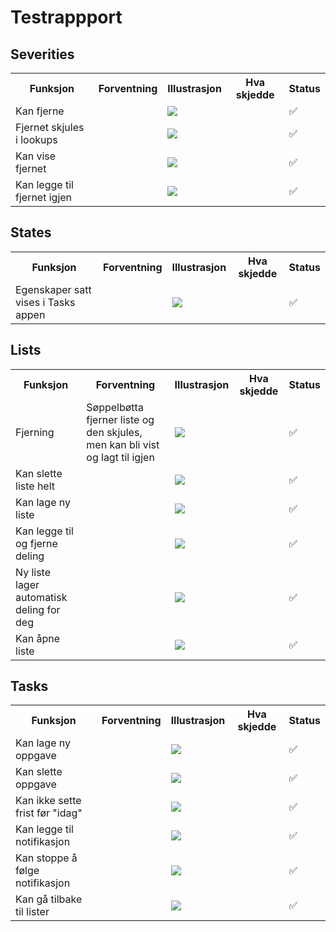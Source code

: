 # Testrappport
## Severities
<table>
  <th>Funksjon</th>
  <th>Forventning</th>
  <th>Illustrasjon</th>
  <th>Hva skjedde</th>
  <th>Status</th>
  <tr>
    <td>Kan fjerne</td>
    <td></td>
    <td><img src="https://github.com/user-attachments/assets/e340115a-397a-4c06-ac72-a5ea2e85536c"/></td>
    <td></td>
    <td>✅</td>
  </tr>
  <tr>
    <td>Fjernet skjules i lookups</td>
    <td></td>
    <td><img src="https://github.com/user-attachments/assets/d701d73c-50d9-481e-9c11-d9853ba8fac1"/></td>
    <td></td>
    <td>✅</td>

  </tr>
  <tr>
    <td>Kan vise fjernet</td>
    <td></td>
    <td><img src="https://github.com/user-attachments/assets/61dc8e66-d58d-4a83-aa28-1c75d6fe8997"/></td>
    <td></td>
    <td>✅</td>
  </tr>
  <tr>
    <td>Kan legge til fjernet igjen</td>
    <td></td>
    <td><img src="https://github.com/user-attachments/assets/42d4a20d-bb87-4952-84b5-795d5a7e7948"/></td>
    <td></td>
    <td>✅</td>
  </tr>
</table>

## States
<table>
  <th>Funksjon</th>
  <th>Forventning</th>
  <th>Illustrasjon</th>
  <th>Hva skjedde</th>
  <th>Status</th>
  <tr>
    <td>Egenskaper satt vises i Tasks appen</td>
    <td></td>
    <td><img src="https://github.com/user-attachments/assets/1011efa3-81de-4ac0-8151-83828e93d12a"/></td>
    <td></td>
    <td>✅</td>
  </tr>
</table>

## Lists
<table>
  <th>Funksjon</th>
  <th>Forventning</th>
  <th>Illustrasjon</th>
  <th>Hva skjedde</th>
  <th>Status</th>
  <tr>
    <td>Fjerning</td>
    <td>Søppelbøtta fjerner liste og den skjules, men kan bli vist og lagt til igjen</td>
    <td><img src="https://github.com/user-attachments/assets/14ad6b24-6301-4849-a666-70e686e8a3d8"/></td>
    <td></td>
    <td>✅</td>
  </tr>
  <tr>
    <td>Kan slette liste helt</td>
    <td></td>
    <td><img src="https://github.com/user-attachments/assets/5cc2888b-1eff-423f-9f71-41d5fdfa8d18"/></td>
    <td></td>
    <td>✅</td>
  </tr>
  <tr>
    <td>Kan lage ny liste</td>
    <td></td>
    <td><img src="https://github.com/user-attachments/assets/f065fa44-2498-4ac3-9a09-baef36bf6c91"/></td>
    <td></td>
    <td>✅</td>
  </tr>
  <tr>
    <td>Kan legge til og fjerne deling</td>
    <td></td>
    <td><img src="https://github.com/user-attachments/assets/9d6d3d49-a0b4-4630-92de-afada741afd0"/></td>
    <td></td>
    <td>✅</td>
  </tr>
  <tr>
    <td>Ny liste lager automatisk deling for deg</td>
    <td></td>
    <td><img src="https://github.com/user-attachments/assets/9c25e855-2368-4f71-89b4-f13bef810b77"/></td>
    <td></td>
    <td>✅</td>
  </tr>
  <tr>
    <td>Kan åpne liste</td>
    <td></td>
    <td><img src="https://github.com/user-attachments/assets/2b5faba7-7b6f-46ea-bb7f-6efe0590f2da"/></td>
    <td></td>
    <td>✅</td>
  </tr>
</table>

## Tasks
<table>
  <th>Funksjon</th>
  <th>Forventning</th>
  <th>Illustrasjon</th>
  <th>Hva skjedde</th>
  <th>Status</th>
  <tr>
    <td>Kan lage ny oppgave</td>
    <td></td>
    <td><img src="https://github.com/user-attachments/assets/f9bdb2c4-3876-424d-bda9-9ab17375054a"/></td>
    <td></td>
    <td>✅</td>
  </tr>
  <tr>
    <td>Kan slette oppgave</td>
    <td></td>
    <td><img src="https://github.com/user-attachments/assets/ffe2e1b7-a8b8-49c5-aac3-a5ef3ec50930"/></td>
    <td></td>
    <td>✅</td>
  </tr>
  <tr>
    <td>Kan ikke sette frist før "idag"</td>
    <td></td>
    <td><img src="https://github.com/user-attachments/assets/1422c200-5be2-4eaf-95d2-8bfd43a51232"/></td>
    <td></td>
    <td>✅</td>
  </tr>
  <tr>
    <td>Kan legge til notifikasjon</td>
    <td></td>
    <td><img src="https://github.com/user-attachments/assets/7b7ea36f-b3e2-4f63-8117-196bfdfe1928"/></td>
    <td></td>
    <td>✅</td>
  </tr>
  <tr>
    <td>Kan stoppe å følge notifikasjon</td>
    <td></td>
    <td><img src="https://github.com/user-attachments/assets/737b95f2-25ae-4ed7-9f4d-93bc8b10ec18"/></td>
    <td></td>
    <td>✅</td>
  </tr>
  <tr>
    <td>Kan gå tilbake til lister</td>
    <td></td>
    <td><img src="https://github.com/user-attachments/assets/989f5a67-6f4f-4bdd-9ace-d6fa041a5a4e"/></td>
    <td></td>
    <td>✅</td>
  </tr>
</table>
